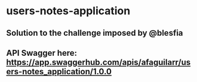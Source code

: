 # users-notes-application

## Solution to the challenge imposed by @blesfia

## API Swagger here: https://app.swaggerhub.com/apis/afaguilarr/users-notes_application/1.0.0
